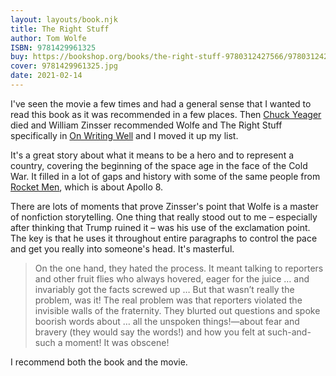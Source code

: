 ```yaml
---
layout: layouts/book.njk
title: The Right Stuff
author: Tom Wolfe
ISBN: 9781429961325
buy: https://bookshop.org/books/the-right-stuff-9780312427566/9780312427566
cover: 9781429961325.jpg
date: 2021-02-14
---
```


I've seen the movie a few times and had a general sense that I wanted to read this book as it was recommended in a few places. Then [Chuck Yeager](https://en.wikipedia.org/wiki/Chuck_Yeager) died and William Zinsser recommended Wolfe and The Right Stuff specifically in [On Writing Well](https://bookshop.org/books/on-writing-well-the-classic-guide-to-writing-nonfiction-anniversary/9780060891541) and I moved it up my list.

It's a great story about what it means to be a hero and to represent a country, covering the beginning of the space age in the face of the Cold War. It filled in a lot of gaps and history with some of the same people from [Rocket Men](https://bookshop.org/books/rocket-men-the-daring-odyssey-of-apollo-8-and-the-astronauts-who-made-man-s-first-journey-to-the-moon/9780812988710), which is about Apollo 8.

There are lots of moments that prove Zinsser's point that Wolfe is a master of nonfiction storytelling. One thing that really stood out to me – especially after thinking that Trump ruined it – was his use of the exclamation point. The key is that he uses it throughout entire paragraphs to control the pace and get you really into someone's head. It's masterful.

> On the one hand, they hated the process. It meant talking to reporters and other fruit flies who always hovered, eager for the juice … and invariably got the facts screwed up … But that wasn’t really the problem, was it! The real problem was that reporters violated the invisible walls of the fraternity. They blurted out questions and spoke boorish words about … all the unspoken things!—about fear and bravery (they would say the words!) and how you felt at such-and-such a moment! It was obscene!

I recommend both the book and the movie.
